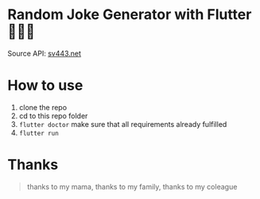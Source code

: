 # Random Joke Generator with Flutter 🎉🎉🎉

Source API: [sv443.net](https://sv443.net/jokeapi/v2/)

# How to use

1. clone the repo
2. cd to this repo folder
3. `flutter doctor` make sure that all requirements already fulfilled
4. `flutter run`

# Thanks 
> thanks to my mama, thanks to my family, thanks to my coleague
